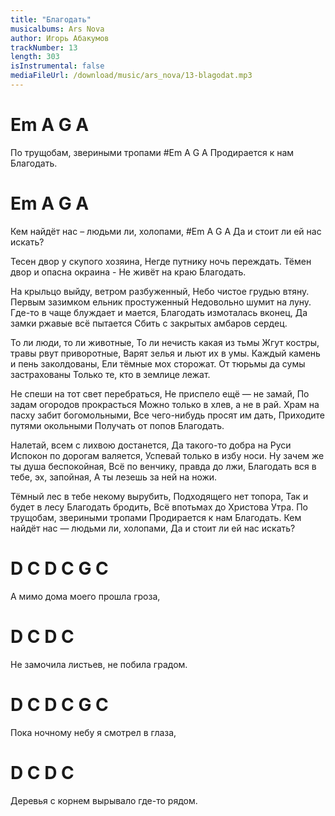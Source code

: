 ```yaml
---
title: "Благодать"
musicalbums: Ars Nova
author: Игорь Абакумов
trackNumber: 13
length: 303
isInstrumental: false
mediaFileUrl: /download/music/ars_nova/13-blagodat.mp3
---
```


# Em    A         G       A
По трущобам, звериными тропами
#Em    A        G        A
Продирается к нам Благодать.
# Em     A             G        A
Кем найдёт нас – людьми ли, холопами,
#Em     A      G         A
Да и стоит ли ей нас искать?

Тесен двор у скупого хозяина,
Негде путнику ночь переждать.
Тёмен двор и опасна окраина -
Не живёт на краю Благодать.

На крыльцо выйду, ветром разбуженный,
Небо чистое грудью втяну.
Первым зазимком ельник простуженный
Недовольно шумит на луну.
Где-то в чаще блуждает и мается,
Благодать измоталась вконец,
Да замки ржавые всё пытается
Сбить с закрытых амбаров сердец.

То ли люди, то ли животные,
То ли нечисть какая из тьмы
Жгут костры, травы рвут приворотные,
Варят зелья и льют их в умы.
Каждый камень и пень заколдованы,
Ели тёмные мох сторожат.
От тюрьмы да сумы застрахованы
Только те, кто в землице лежат.

Не спеши на тот свет перебраться,
Не приспело ещё — не замай,
По задам огородов прокрасться
Можно только в хлев, а не в рай.
Храм на пасху забит богомольными,
Все чего-нибудь просят им дать,
Приходите путями окольными
Получать от попов Благодать.

Налетай, всем с лихвою достанется,
Да такого-то добра на Руси
Испокон по дорогам валяется,
Успевай только в избу носи.
Ну зачем же ты душа беспокойная,
Всё по венчику, правда до лжи,
Благодать вся в тебе, эх, запойная,
А ты лезешь за ней на ножи.

Тёмный лес в тебе некому вырубить,
Подходящего нет топора,
Так и будет в лесу Благодать бродить,
Всё впотьмах до Христова Утра.
По трущобам, звериными тропами
Продирается к нам Благодать.
Кем найдёт нас — людьми ли, холопами,
Да и стоит ли ей нас искать?

#   D    C       D            C  G C
А мимо дома моего прошла гроза,
# D      C             D          C
Не замочила листьев, не побила градом.
#   D     C        D               C  G C
Пока ночному небу я смотрел в глаза,
#   D       C          D           C
Деревья с корнем вырывало где-то рядом.

